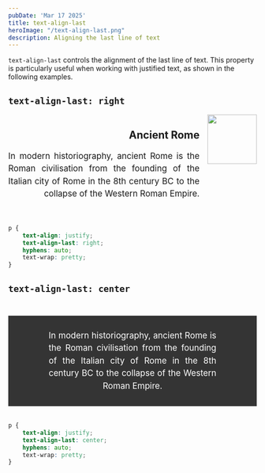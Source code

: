 ```yaml
---
pubDate: 'Mar 17 2025'
title: text-align-last
heroImage: "/text-align-last.png"
description: Aligning the last line of text
---
```


`text-align-last` controls the alignment of the last line of text. This property is particularly useful when working with justified text, as shown in the following examples. 

<style>

.justify {
    font-size: 17px;
  line-height: 1.5;
    text-align: justify;
  text-wrap: pretty;
  hyphens: auto;
}
</style>

## `text-align-last: right`

<div style="text-align: right; margin-inline: auto; display: flex; gap: 16px; align-content: center; width: 580px; max-width: 100%; margin-bottom: 32px;">
<div>
<h2>Ancient Rome</h2>
<p class="justify" style="text-align-last: right;">In modern historiography, ancient Rome is the Roman civilisation from the founding of the Italian city of Rome in the 8th century BC to the collapse of the Western Roman Empire.</p>
</div> 
<img style="width: 100px; object-fit: cover;" src="/colliseum.jpg" alt="">
</div>

```css
p {
    text-align: justify;
    text-align-last: right;
    hyphens: auto;
    text-wrap: pretty;
}
```

<style>
@media(max-width: 600px) {
    .pad-mobile {
        padding-inline: 24px !important;
}
}
</style>

## `text-align-last: center`

<p class="justify pad-mobile" style="margin-top: 44px; margin-bottom: 32px !important; margin-inline: auto; text-align-last: center; background-color: rgb(52, 52, 52); background-image: linear-gradient(rgba(0, 0, 0, .6)), url(/colliseum.jpg); background-size: cover; color: white; padding: 28px 82px;">In modern historiography, ancient Rome is the Roman civilisation from the founding of the Italian city of Rome in the 8th century BC to the collapse of the Western Roman Empire.</p>

```css
p {
    text-align: justify;
    text-align-last: center;
    hyphens: auto;
    text-wrap: pretty;
}
```    